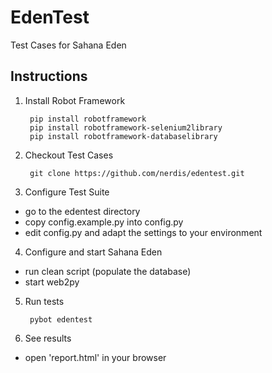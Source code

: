EdenTest
========

Test Cases for Sahana Eden

Instructions
------------

1. Install Robot Framework

        pip install robotframework
        pip install robotframework-selenium2library
        pip install robotframework-databaselibrary

2. Checkout Test Cases

        git clone https://github.com/nerdis/edentest.git

3. Configure Test Suite
  * go to the edentest directory
  * copy config.example.py into config.py
  * edit config.py and adapt the settings to your environment

4. Configure and start Sahana Eden
  * run clean script (populate the database)
  * start web2py

5. Run tests

        pybot edentest

6. See results
  * open 'report.html' in your browser
